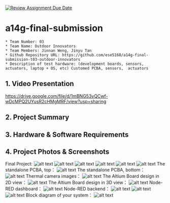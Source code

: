 [![Review Assignment Due Date](https://classroom.github.com/assets/deadline-readme-button-24ddc0f5d75046c5622901739e7c5dd533143b0c8e959d652212380cedb1ea36.svg)](https://classroom.github.com/a/kzkUPShx)
# a14g-final-submission

    * Team Number: 03
    * Team Name: Outdoor Innovators
    * Team Members: Jinnan Weng, Jinyu Tan
    * Github Repository URL: https://github.com/ese5160/a14g-final-submission-t03-outdoor-innovators
    * Description of test hardware: (development boards, sensors, actuators, laptop + OS, etc) Customed PCBA, sensors,  actuators

## 1. Video Presentation
https://drive.google.com/file/d/1mBNG53yQCwf-wDcMPQ2UYusR2cHMgMRF/view?usp=sharing

## 2. Project Summary

## 3. Hardware & Software Requirements

## 4. Project Photos & Screenshots

Final Project:
![alt text](1.jpg) 
![alt text](2.jpg) 
![alt text](3.jpg) 
![alt text](Light_1.jpg) 
![alt text](Light_2.jpg) 
![alt text](Light_3.jpg)
The standalone PCBA, top：
![alt text](PCB_top.jpg)
The standalone PCBA, bottom：
![alt text](PCB_bottom.jpg)
Thermal camera images：
![alt text](<Thermal Image under load.jpeg>)
The Altium Board design in 2D view：
![alt text](Board_2D.png)
The Altium Board design in 3D view：
![alt text](Board_3D.png)
Node-RED dashboard：
![alt text](Dashboard.png)
Node-RED backend：
![alt text](Backend1.png) ![alt text](backend2.png) ![alt text](backend3.png)
Block diagram of your system：
![alt text](BlockDiagram.png)
